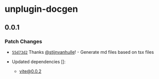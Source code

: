 # unplugin-docgen

## 0.0.1

### Patch Changes

- [`55d73d2`](https://github.com/kubb-labs/docgen/commit/55d73d28ce6b004e8eaa8d592be2d2b8f66e3593) Thanks [@stijnvanhulle](https://github.com/stijnvanhulle)! - Generate md files based on tsx files

- Updated dependencies []:
  - vite@0.0.2
